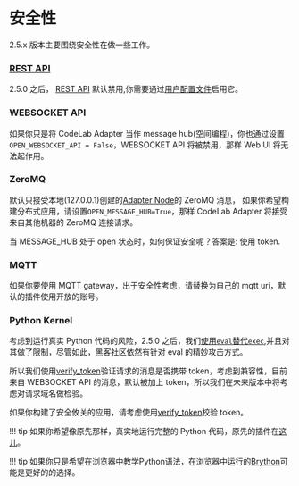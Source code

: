 # 安全性

2.5.x 版本主要围绕安全性在做一些工作。

### [REST API](/dev_guide/REST-API/)

2.5.0 之后， [REST API](/dev_guide/REST-API/) 默认禁用,你需要通过[用户配置文件](/user_guide/settings/)启用它。

### WEBSOCKET API

如果你只是将 CodeLab Adapter 当作 message hub(空间编程)，你也通过设置`OPEN_WEBSOCKET_API = False`，WEBSOCKET API 将被禁用，那样 Web UI 将无法起作用。

### ZeroMQ

默认只接受本地(127.0.0.1)创建的[Adapter Node](/dev_guide/Adapter-Node/)的 ZeroMQ 消息， 如果你希望构建分布式应用，请设置`OPEN_MESSAGE_HUB=True`，那样 CodeLab Adapter 将接受来自其他机器的 ZeroMQ 连接请求。

当 MESSAGE_HUB 处于 open 状态时，如何保证安全呢？答案是: 使用 token.

### MQTT

如果你要使用 MQTT gateway，出于安全性考虑，请替换为自己的 mqtt uri，默认的插件使用开放的账号。

### Python Kernel

考虑到运行真实 Python 代码的风险，2.5.0 之后，我们[使用`eval`替代`exec`](https://github.com/Scratch3Lab/codelab_adapter_extensions/blob/master/extensions_v2/extension_python_kernel.py#L52),并且对其做了限制，尽管如此，黑客社区依然有针对 eval 的精妙攻击方式。

所以我们使用[verify_token](https://github.com/Scratch3Lab/codelab_adapter_extensions/blob/master/extensions_v2/extension_python_kernel.py#L39)验证请求的消息是否携带 token，考虑到兼容性，目前来自 WEBSOCKET API 的消息，默认被加上 token，所以我们在未来版本中将考虑对请求域名做检验。

如果你构建了安全攸关的应用，请考虑使用[verify_token](https://github.com/Scratch3Lab/codelab_adapter_extensions/blob/master/extensions_v2/extension_python_kernel.py#L39)校验 token。

!!! tip
    如果你希望像原先那样，真实地运行完整的 Python 代码，原先的插件在[这儿](https://github.com/Scratch3Lab/codelab_adapter_extensions/blob/master/extensions_v2/extension_python_kernel_exec.py)。

!!! tip
    如果你只是希望在浏览器中教学Python语法，在浏览器中运行的[Brython](https://brython.info/)可能是更好的的选择。